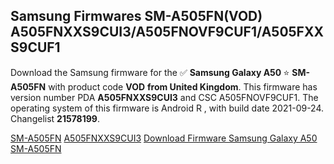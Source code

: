 <h2>Samsung Firmwares SM-A505FN(VOD) A505FNXXS9CUI3/A505FNOVF9CUF1/A505FXXS9CUF1</h2>
Download the Samsung firmware for the ✅ <strong>Samsung Galaxy A50 </strong> ⭐ <strong>SM-A505FN</strong> with product code <strong>VOD</strong> <strong> from United Kingdom</strong>. This firmware has version number PDA <strong>A505FNXXS9CUI3</strong> and CSC A505FNOVF9CUF1. The operating system of this firmware is Android R , with build date 2021-09-24. Changelist <strong>21578199</strong>.


[SM-A505FN](https://samfirm.shop/samsung/model/SM-A505FN)
[A505FNXXS9CUI3](https://samfirm.shop/samsung/pda/A505FNXXS9CUI3)
[Download Firmware Samsung Galaxy A50 SM-A505FN](https://samfirm.shop/samsung/firmware/459614)
